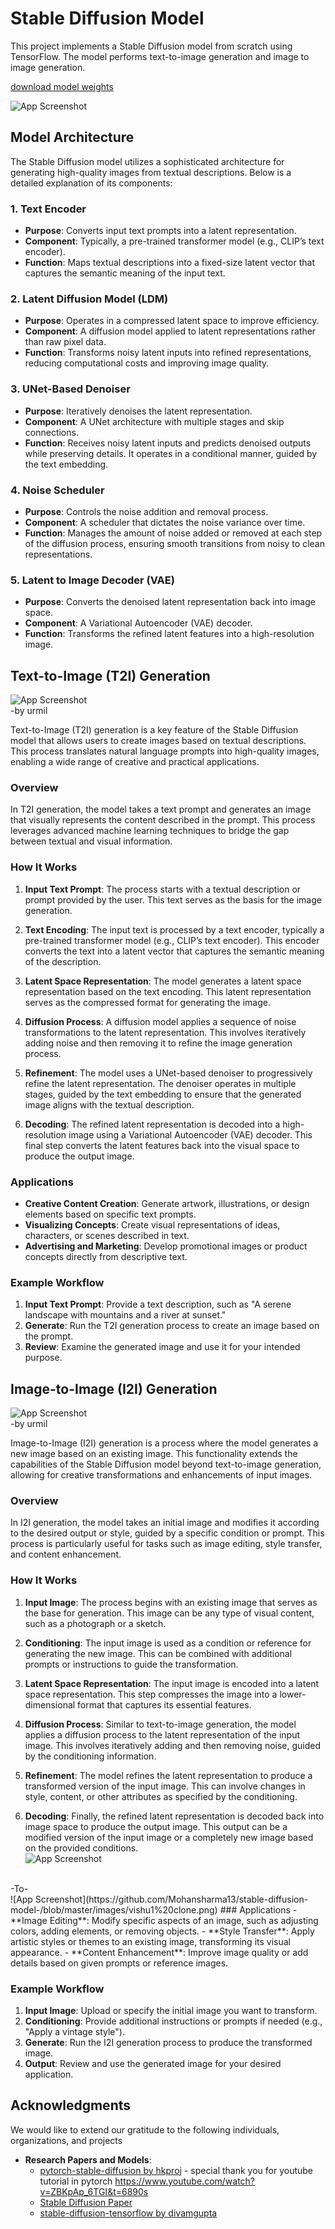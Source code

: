
# Stable Diffusion Model

This project implements a Stable Diffusion model from scratch using TensorFlow. The model performs text-to-image generation and image to image generation.

[download model weights](https://drive.google.com/drive/folders/1Qwqd0elFxu20qqHVHZ3fpTi-4JjHsRqZ?usp=drive_link) 


![App Screenshot](https://github.com/Mohansharma13/stable-diffusion-model-/blob/master/images/cat%20image.png)




## Model Architecture

The Stable Diffusion model utilizes a sophisticated architecture for generating high-quality images from textual descriptions. Below is a detailed explanation of its components:

### 1. Text Encoder
- **Purpose**: Converts input text prompts into a latent representation.
- **Component**: Typically, a pre-trained transformer model (e.g., CLIP’s text encoder).
- **Function**: Maps textual descriptions into a fixed-size latent vector that captures the semantic meaning of the input text.

### 2. Latent Diffusion Model (LDM)
- **Purpose**: Operates in a compressed latent space to improve efficiency.
- **Component**: A diffusion model applied to latent representations rather than raw pixel data.
- **Function**: Transforms noisy latent inputs into refined representations, reducing computational costs and improving image quality.

### 3. UNet-Based Denoiser
- **Purpose**: Iteratively denoises the latent representation.
- **Component**: A UNet architecture with multiple stages and skip connections.
- **Function**: Receives noisy latent inputs and predicts denoised outputs while preserving details. It operates in a conditional manner, guided by the text embedding.

### 4. Noise Scheduler
- **Purpose**: Controls the noise addition and removal process.
- **Component**: A scheduler that dictates the noise variance over time.
- **Function**: Manages the amount of noise added or removed at each step of the diffusion process, ensuring smooth transitions from noisy to clean representations.

### 5. Latent to Image Decoder (VAE)
- **Purpose**: Converts the denoised latent representation back into image space.
- **Component**: A Variational Autoencoder (VAE) decoder.
- **Function**: Transforms the refined latent features into a high-resolution image.


## Text-to-Image (T2I) Generation
![App Screenshot](https://github.com/Mohansharma13/stable-diffusion-model-/blob/master/images/text%20to%20image.png)
<br>
-by urmil

Text-to-Image (T2I) generation is a key feature of the Stable Diffusion model that allows users to create images based on textual descriptions. This process translates natural language prompts into high-quality images, enabling a wide range of creative and practical applications.

### Overview
In T2I generation, the model takes a text prompt and generates an image that visually represents the content described in the prompt. This process leverages advanced machine learning techniques to bridge the gap between textual and visual information.

### How It Works

1. **Input Text Prompt**: The process starts with a textual description or prompt provided by the user. This text serves as the basis for the image generation.

2. **Text Encoding**: The input text is processed by a text encoder, typically a pre-trained transformer model (e.g., CLIP’s text encoder). This encoder converts the text into a latent vector that captures the semantic meaning of the description.

3. **Latent Space Representation**: The model generates a latent space representation based on the text encoding. This latent representation serves as the compressed format for generating the image.

4. **Diffusion Process**: A diffusion model applies a sequence of noise transformations to the latent representation. This involves iteratively adding noise and then removing it to refine the image generation process.

5. **Refinement**: The model uses a UNet-based denoiser to progressively refine the latent representation. The denoiser operates in multiple stages, guided by the text embedding to ensure that the generated image aligns with the textual description.

6. **Decoding**: The refined latent representation is decoded into a high-resolution image using a Variational Autoencoder (VAE) decoder. This final step converts the latent features back into the visual space to produce the output image.

### Applications
- **Creative Content Creation**: Generate artwork, illustrations, or design elements based on specific text prompts.
- **Visualizing Concepts**: Create visual representations of ideas, characters, or scenes described in text.
- **Advertising and Marketing**: Develop promotional images or product concepts directly from descriptive text.

### Example Workflow
1. **Input Text Prompt**: Provide a text description, such as "A serene landscape with mountains and a river at sunset."
2. **Generate**: Run the T2I generation process to create an image based on the prompt.
3. **Review**: Examine the generated image and use it for your intended purpose.


## Image-to-Image (I2I) Generation

![App Screenshot](https://github.com/Mohansharma13/stable-diffusion-model-/blob/master/images/image%20to%20iamge.png)
<br>
-by urmil

Image-to-Image (I2I) generation is a process where the model generates a new image based on an existing image. This functionality extends the capabilities of the Stable Diffusion model beyond text-to-image generation, allowing for creative transformations and enhancements of input images. 

### Overview
In I2I generation, the model takes an initial image and modifies it according to the desired output or style, guided by a specific condition or prompt. This process is particularly useful for tasks such as image editing, style transfer, and content enhancement.

### How It Works

1. **Input Image**: The process begins with an existing image that serves as the base for generation. This image can be any type of visual content, such as a photograph or a sketch.

2. **Conditioning**: The input image is used as a condition or reference for generating the new image. This can be combined with additional prompts or instructions to guide the transformation.

3. **Latent Space Representation**: The input image is encoded into a latent space representation. This step compresses the image into a lower-dimensional format that captures its essential features.

4. **Diffusion Process**: Similar to text-to-image generation, the model applies a diffusion process to the latent representation of the input image. This involves iteratively adding and then removing noise, guided by the conditioning information.

5. **Refinement**: The model refines the latent representation to produce a transformed version of the input image. This can involve changes in style, content, or other attributes as specified by the conditioning.

6. **Decoding**: Finally, the refined latent representation is decoded back into image space to produce the output image. This output can be a modified version of the input image or a completely new image based on the provided conditions.
   <br>
![App Screenshot](https://github.com/Mohansharma13/stable-diffusion-model-/blob/master/images/vishu%20(1).jpg)
<br>
-To-
<br>
![App Screenshot](https://github.com/Mohansharma13/stable-diffusion-model-/blob/master/images/vishu1%20clone.png)
### Applications
- **Image Editing**: Modify specific aspects of an image, such as adjusting colors, adding elements, or removing objects.
- **Style Transfer**: Apply artistic styles or themes to an existing image, transforming its visual appearance.
- **Content Enhancement**: Improve image quality or add details based on given prompts or reference images.

### Example Workflow
1. **Input Image**: Upload or specify the initial image you want to transform.
2. **Conditioning**: Provide additional instructions or prompts if needed (e.g., "Apply a vintage style").
3. **Generate**: Run the I2I generation process to produce the transformed image.
4. **Output**: Review and use the generated image for your desired application.


## Acknowledgments

We would like to extend our gratitude to the following individuals, organizations, and projects

- **Research Papers and Models**: 
  - [pytorch-stable-diffusion by hkproj](https://github.com/divamgupta/stable-diffusion-tensorflow) - special thank you for youtube tutorial in pytorch https://www.youtube.com/watch?v=ZBKpAp_6TGI&t=6890s
  - [Stable Diffusion Paper](https://github.com/CompVis/stable-diffusion/)
  - [stable-diffusion-tensorflow by divamgupta](https://github.com/divamgupta/stable-diffusion-tensorflow) 
